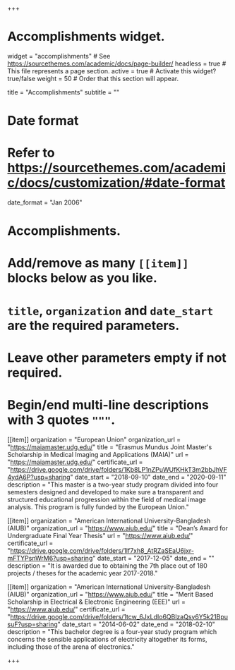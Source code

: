 +++
# Accomplishments widget.
widget = "accomplishments"  # See https://sourcethemes.com/academic/docs/page-builder/
headless = true  # This file represents a page section.
active = true  # Activate this widget? true/false
weight = 50  # Order that this section will appear.

title = "Accomplish&shy;ments"
subtitle = ""

# Date format
#   Refer to https://sourcethemes.com/academic/docs/customization/#date-format
date_format = "Jan 2006"

# Accomplishments.
#   Add/remove as many `[[item]]` blocks below as you like.
#   `title`, `organization` and `date_start` are the required parameters.
#   Leave other parameters empty if not required.
#   Begin/end multi-line descriptions with 3 quotes `"""`.

[[item]]
  organization = "European Union"
  organization_url = "https://maiamaster.udg.edu/"
  title = "Erasmus Mundus Joint Master's Scholarship in Medical Imaging and Applications (MAIA)"
  url = "https://maiamaster.udg.edu/"
  certificate_url = "https://drive.google.com/drive/folders/1Kb8LP1nZPuWUfKHkT3m2bbJhVF4ydA6P?usp=sharing"
  date_start = "2018-09-10"
  date_end = "2020-09-11"
  description = "This master is a two-year study program divided into four semesters designed and developed to make sure a transparent and structured educational progression within the field of medical image analysis. This program is fully funded by the European Union."

[[item]]
  organization = "American International University-Bangladesh (AIUB)"
  organization_url = "https://www.aiub.edu/"
  title = "Dean’s Award for Undergraduate Final Year Thesis"
  url = "https://www.aiub.edu/"
  certificate_url = "https://drive.google.com/drive/folders/1lf7xh8_AtRZaSEaU6jxr-mFTYPsnWrM6?usp=sharing"
  date_start = "2017-12-05"
  date_end = ""
  description = "It is awarded due to obtaining the 7th place out of 180 projects / theses for the academic year 2017-2018."
  
[[item]]
  organization = "American International University-Bangladesh (AIUB)"
  organization_url = "https://www.aiub.edu/"
  title = "Merit Based Scholarship in Electrical & Electronic Engineering (EEE)"
  url = "https://www.aiub.edu/"
  certificate_url = "https://drive.google.com/drive/folders/1tcw_6JxLdIo6QBlzaQsy6Y5k21BpusuF?usp=sharing"
  date_start = "2014-06-02"
  date_end = "2018-02-10"
  description = "This bachelor degree is a four-year study program which concerns the sensible applications of electricity altogether its forms, including those of the arena of electronics."

+++
